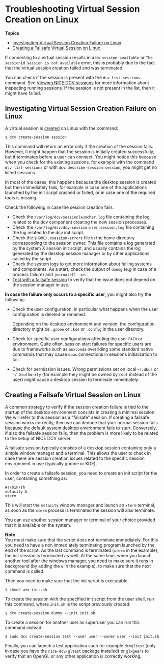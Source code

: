 # Troubleshooting Virtual Session Creation on Linux<a name="troubleshooting-linux-virtual-session-creation"></a>

**Topics**
+ [Investigating Virtual Session Creation Failure on Linux](#investigating-linux-virtual-session-creation-failure)
+ [Creating a Failsafe Virtual Session on Linux](#creating-linux-failsafe-virtual-session-creation)

If connecting to a virtual session results in a `No session available` or `The sessionId session is not available` error, this is probably due to the fact that the virtual session creation failed and was terminated\. 

You can check if the session is present with the `dcv list-sessions` command\. See [Viewing NICE DCV sessions](managing-sessions-lifecycle-view.md) for more information about inspecting running sessions\. If the session is not present in the list, then it might have failed\. 

## Investigating Virtual Session Creation Failure on Linux<a name="investigating-linux-virtual-session-creation-failure"></a>

A virtual session is [created](managing-sessions-start.md#managing-sessions-start-manual) on Linux with the command: 

```
$ dcv create-session session
```

This command will return an error only if the creation of the session fails\. However, it might happen that the session is initially created successfully, but it terminates before a user can connect\. You might notice this because when you check for the existing sessions, for example with the command `dcv list-sessions` or with `dcv describe-session session`, you might get no listed sessions\. 

In most of the cases, this happens because the desktop session is created but then immediately fails, for example in case one of the applications launched by the init script crashed or failed, or in case one of the required tools is missing\. 

 Check the following in case the session creation fails: 
+ Check the `/var/log/dcv/sessionlauncher.log` file containing the log related to the dcv component creating the new session processes\. 
+ Check the `/var/log/dcv/dcv-session.user.session.log` file containing the log related to the dcv init script\. 
+ Check the `$HOME/.xsession-errors` file in the home directory corresponding to the session owner\. This file contains a log generated by the system X session init script, and usually contains the log generated by the desktop session manager or by other applications called by the script\. 
+ Check the system logs to get more information about failing systems and components\. As a start, check the output of `dmesg` \(e\.g in case of a process failure\) and `journalctl -xe`\. 
+ [Test with a failsafe session](#creating-linux-failsafe-virtual-session-creation) to verify that the issue does not depend on the session manager in use\. 

**In case the failure only occurs to a specific user**, you might also try the following:
+ Check the user configuration, in particular what happens when the user configuration is deleted or renamed\.

  Depending on the desktop environment and version, the configuration directory might be `.gnome` or `.kde` or `.config` in the user directory\. 
+ Check for specific user configurations affecting the user `PATH` or environment\. Quite often, session start failures for specific users are due to frameworks such as `anaconda` overriding some standard native commands that may cause `dbus` connections in sessions initialization to fail\. 
+ Check for permission issues\. Wrong permissions set on local `~/.dbus` or `~/.Xauthority` \(for example they might be owned by `root` instead of the user\) might cause a desktop session to terminate immediately\. 

## Creating a Failsafe Virtual Session on Linux<a name="creating-linux-failsafe-virtual-session-creation"></a>

 A common strategy to verify if the session creation failure is tied to the startup of the desktop environment consists in creating a minimal session\. We will refer to this session as a "failsafe" session\. If creating a failsafe session works correctly, then we can deduce that your normal session fails because the default system desktop environment fails to start\. Conversely, if also the failsafe session fails, then the problem is more likely to be related to the setup of NICE DCV server\. 

 A failsafe session typically consists of a desktop session containing only a simple window manager and a terminal\. This allows the user to check in case there are session creation issues related to the specific session environment in use \(typically gnome or KDE\)\. 

 In order to create a failsafe session, you need to create an init script for the user, containing something as: 

```
#!/bin/sh
metacity &
xterm
```

 This will start the `metacity` window manager and launch an `xterm` terminal, as soon as the `xterm` process is terminated the session will also terminate\. 

You can use another session manager or terminal of your choice provided that it is available on the system\.

**Note**  
You must make sure that the script does not terminate immediately\. For this you need to have a non immediately terminating program launched by the end of the script\. As the last command is terminated \(`xterm` in the example\), the init session is terminated as well\. At the same time, when you launch another tool after the windows manager, you need to make sure it runs in background \(by adding the `&` in the example\), to make sure that the next command is called\.

 Then you need to make sure that the init script is executable: 

```
$ chmod a+x init.sh
```

 To create the session with the specified init script from the user shell, run this command, where `init.sh` is the script previously created: 

```
$ dcv create-session dummy --init init.sh
```

 To create a session for another user as superuser you can run this command instead: 

```
$ sudo dcv create-session test --user user --owner user --init init.sh
```

 Finally, you can launch a test application such for example `dcvgltest` \(only in case you have the `nice-dcv-gltest` package installed\) or `glxgears` to verify that an OpenGL or any other application is correctly working\. 